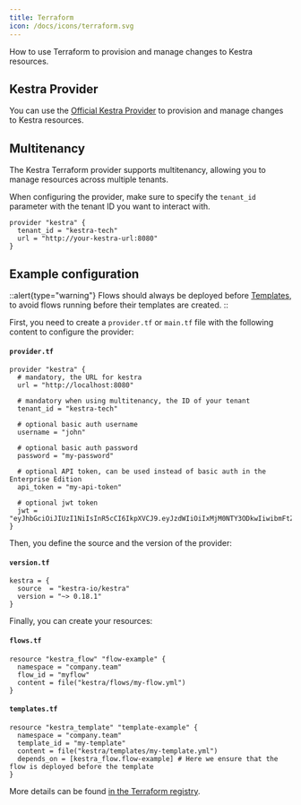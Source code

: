 ```yaml
---
title: Terraform
icon: /docs/icons/terraform.svg
---
```


How to use Terraform to provision and manage changes to Kestra resources.

## Kestra Provider

You can use the [Official Kestra Provider](https://registry.terraform.io/providers/kestra-io/kestra/latest) to provision and manage changes to Kestra resources.

## Multitenancy

The Kestra Terraform provider supports multitenancy, allowing you to manage resources across multiple tenants.

When configuring the provider, make sure to specify the `tenant_id` parameter with the tenant ID you want to interact with.

```hcl
provider "kestra" {
  tenant_id = "kestra-tech"
  url = "http://your-kestra-url:8080"
}
```


## Example configuration

::alert{type="warning"}
Flows should always be deployed before [Templates](../../11.migration-guide/0.11.0/templates.md), to avoid flows running before their templates are created.
::

First, you need to create a `provider.tf` or `main.tf` file with the following content to configure the provider:

#### **`provider.tf`**

```hcl
provider "kestra" {
  # mandatory, the URL for kestra
  url = "http://localhost:8080"

  # mandatory when using multitenancy, the ID of your tenant
  tenant_id = "kestra-tech"

  # optional basic auth username
  username = "john"

  # optional basic auth password
  password = "my-password"

  # optional API token, can be used instead of basic auth in the Enterprise Edition
  api_token = "my-api-token"

  # optional jwt token
  jwt = "eyJhbGciOiJIUzI1NiIsInR5cCI6IkpXVCJ9.eyJzdWIiOiIxMjM0NTY3ODkwIiwibmFtZSI6Iktlc3RyYS5pbyIsImlhdCI6MTUxNjIzOTAyMn0.hm2VKztDJP7CUsI69Th6Y5NLEQrXx7OErLXay55GD5U"
}
```

Then, you define the source and the version of the provider:

#### **`version.tf`**
```hcl
kestra = {
  source  = "kestra-io/kestra"
  version = "~> 0.18.1"
}
```

Finally, you can create your resources:

#### **`flows.tf`**
```hcl
resource "kestra_flow" "flow-example" {
  namespace = "company.team"
  flow_id = "myflow"
  content = file("kestra/flows/my-flow.yml")
}
```

#### **`templates.tf`**
```hcl
resource "kestra_template" "template-example" {
  namespace = "company.team"
  template_id = "my-template"
  content = file("kestra/templates/my-template.yml")
  depends_on = [kestra_flow.flow-example] # Here we ensure that the flow is deployed before the template
}
```

More details can be found [in the Terraform registry](https://registry.terraform.io/providers/kestra-io/kestra/latest/docs).